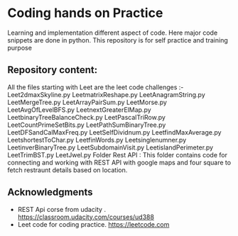 # Coding hands on Practice 
Learning and implementation different aspect of code. Here major code snippets are done in python. This repository is for 
self practice and training purpose

## Repository content:

All the files starting with Leet are the leet code challenges :-
    Leet2dmaxSkyline.py            LeetmatrixReshape.py
    LeetAnagramString.py           LeetMergeTree.py
    LeetArrayPairSum.py            LeetMorse.py
    LeetAvgOfLevelBFS.py           LeetnextGreaterElMap.py
    LeetbinaryTreeBalanceCheck.py  LeetPascalTriRow.py
    LeetCountPrimeSetBits.py       LeetPathSumBinaryTree.py
    LeetDFSandCalMaxFreq.py        LeetSelfDividnum.py
    LeetfindMaxAverage.py          LeetshortestToChar.py
    LeetfinWords.py                Leetsinglenumner.py
    LeetinverBinaryTree.py         LeetSubdomainVisit.py
    LeetislandPerimeter.py         LeetTrimBST.py       LeetJwel.py
Folder Rest API :
    This folder contains code for connecting and working with REST API with google maps and four square to fetch restraunt details based on location.
    

## Acknowledgments

* REST Api corse from udacity . https://classroom.udacity.com/courses/ud388
* Leet code for coding practice. https://leetcode.com
